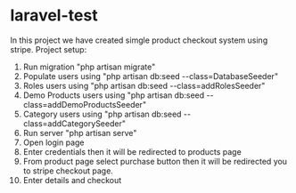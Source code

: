 # laravel-test
In this project we have created simgle product checkout system using stripe.
Project setup:
1.	Run migration "php artisan migrate"
2.	Populate users using "php artisan db:seed --class=DatabaseSeeder"
3.	Roles users using "php artisan db:seed --class=addRolesSeeder"
4.	Demo Products users using "php artisan db:seed --class=addDemoProductsSeeder"
5.	Category users using "php artisan db:seed --class=addCategorySeeder"
6.	Run server "php artisan serve"
7.	Open login page
8.	Enter credentials then it will be redirected to products page
9.	From product page select purchase button then it will be redirected you to stripe checkout page.
10.	Enter details and checkout

